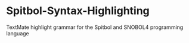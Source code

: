 # Spitbol-Syntax-Highlighting
TextMate highlight grammar for the Spitbol and SNOBOL4 programming language
